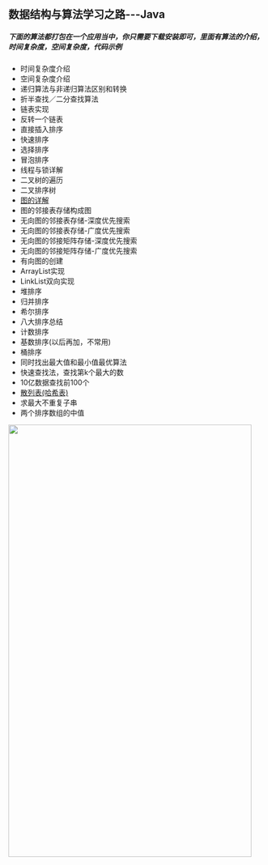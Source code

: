 ## 数据结构与算法学习之路---Java

##### 下面的算法都打包在一个应用当中，你只需要下载安装即可，里面有算法的介绍，时间复杂度，空间复杂度，代码示例

- 时间复杂度介绍
- 空间复杂度介绍
- 递归算法与非递归算法区别和转换
- 折半查找／二分查找算法
- 链表实现
- 反转一个链表
- 直接插入排序
- 快速排序
- 选择排序
- 冒泡排序
- 线程与锁详解
- 二叉树的遍历
- 二叉排序树
- [图的详解](https://github.com/UCodeUStory/DataStructure/blob/master/sources/tu.md)
- 图的邻接表存储构成图
- 无向图的邻接表存储-深度优先搜索
- 无向图的邻接表存储-广度优先搜索
- 无向图的邻接矩阵存储-深度优先搜索
- 无向图的邻接矩阵存储-广度优先搜索
- 有向图的创建
- ArrayList实现
- LinkList双向实现
- 堆排序
- 归并排序
- 希尔排序
- 八大排序总结
- 计数排序
- 基数排序(以后再加，不常用)
- 桶排序
- 同时找出最大值和最小值最优算法
- 快速查找法，查找第k个最大的数
- 10亿数据查找前100个
- [散列表(哈希表)](https://github.com/UCodeUStory/DataStructure/blob/master/hashtable.md)
- 求最大不重复子串
- 两个排序数组的中值



<img width="480" height="854" src="https://github.com/UCodeUStory/DataStructure/blob/master/menu.png"/>

